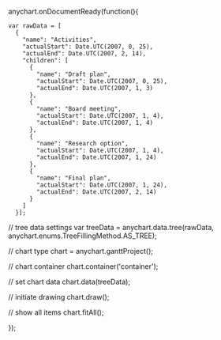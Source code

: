 anychart.onDocumentReady(function(){

    var rawData = [
      {
        "name": "Activities",
        "actualStart": Date.UTC(2007, 0, 25),
        "actualEnd": Date.UTC(2007, 2, 14),
        "children": [
          {
            "name": "Draft plan",
            "actualStart": Date.UTC(2007, 0, 25),
            "actualEnd": Date.UTC(2007, 1, 3)
          },
          {
            "name": "Board meeting",
            "actualStart": Date.UTC(2007, 1, 4),
            "actualEnd": Date.UTC(2007, 1, 4)
          },
          {
            "name": "Research option",
            "actualStart": Date.UTC(2007, 1, 4),
            "actualEnd": Date.UTC(2007, 1, 24)
          },
          {
            "name": "Final plan",
            "actualStart": Date.UTC(2007, 1, 24),
            "actualEnd": Date.UTC(2007, 2, 14)
          }
        ]
      }];

  // tree data settings
  var treeData = anychart.data.tree(rawData, anychart.enums.TreeFillingMethod.AS_TREE);

  // chart type
  chart = anychart.ganttProject();

  // chart container
  chart.container('container');

  // set chart data
  chart.data(treeData);

  // initiate drawing
  chart.draw();
  
  // show all items 
  chart.fitAll();

});

